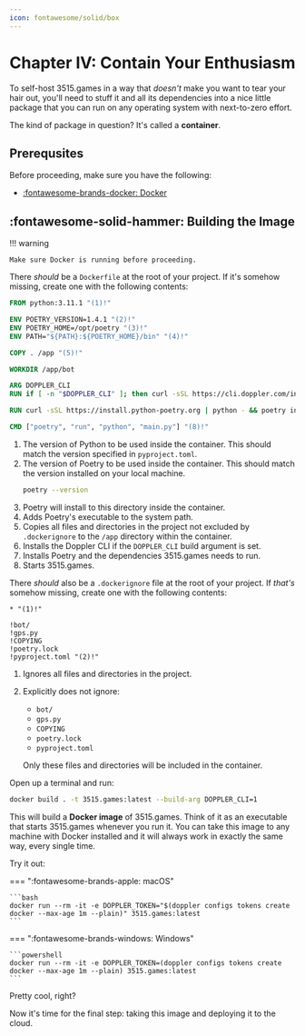 ```yaml
---
icon: fontawesome/solid/box
---
```


# Chapter IV: Contain Your Enthusiasm

To self-host 3515.games in a way that *doesn't* make you want to tear your hair out, you'll need to stuff it and all
its dependencies into a nice little package that you can run on any operating system with next-to-zero effort.

The kind of package in question? It's called a **container**.

## Prerequsites

Before proceeding, make sure you have the following:

- [:fontawesome-brands-docker: Docker](https://docs.docker.com/get-docker)

## :fontawesome-solid-hammer: Building the Image

!!! warning

    Make sure Docker is running before proceeding.

There *should* be a `Dockerfile` at the root of your project. If it's somehow missing, create one with the following
contents:

```dockerfile
FROM python:3.11.1 "(1)!"

ENV POETRY_VERSION=1.4.1 "(2)!"
ENV POETRY_HOME=/opt/poetry "(3)!"
ENV PATH="${PATH}:${POETRY_HOME}/bin" "(4)!"

COPY . /app "(5)!"

WORKDIR /app/bot

ARG DOPPLER_CLI
RUN if [ -n "$DOPPLER_CLI" ]; then curl -sSL https://cli.doppler.com/install.sh | sh; fi "(6)!"

RUN curl -sSL https://install.python-poetry.org | python - && poetry install --only main "(7)!"

CMD ["poetry", "run", "python", "main.py"] "(8)!"
```

1. The version of Python to be used inside the container. This should match the version specified in `pyproject.toml`.
2. The version of Poetry to be used inside the container. This should match the version installed on your local machine.
    ```bash
    poetry --version
    ```
3. Poetry will install to this directory inside the container.
4. Adds Poetry's executable to the system path.
5. Copies all files and directories in the project not excluded by `.dockerignore` to the `/app` directory within the container.
6. Installs the Doppler CLI if the `DOPPLER_CLI` build argument is set.
7. Installs Poetry and the dependencies 3515.games needs to run. 
8. Starts 3515.games.

There *should* also be a `.dockerignore` file at the root of your project. If *that's* somehow missing, create one
with the following contents:

```docker
* "(1)!"

!bot/
!gps.py
!COPYING
!poetry.lock
!pyproject.toml "(2)!"
```

1. Ignores all files and directories in the project.
2. Explicitly does not ignore:

    - `bot/`
    - `gps.py`
    - `COPYING`
    - `poetry.lock`
    - `pyproject.toml`

    Only these files and directories will be included in the container.

Open up a terminal and run:

```bash
docker build . -t 3515.games:latest --build-arg DOPPLER_CLI=1
```

This will build a **Docker image** of 3515.games. Think of it as an executable that starts 3515.games whenever you run
it. You can take this image to any machine with Docker installed and it will always work in exactly the same way,
every single time.

Try it out:

=== ":fontawesome-brands-apple: macOS"
    
    ```bash
    docker run --rm -it -e DOPPLER_TOKEN="$(doppler configs tokens create docker --max-age 1m --plain)" 3515.games:latest
    ```

=== ":fontawesome-brands-windows: Windows"
    
    ```powershell
    docker run --rm -it -e DOPPLER_TOKEN=(doppler configs tokens create docker --max-age 1m --plain) 3515.games:latest
    ```

Pretty cool, right?

Now it's time for the final step: taking this image and deploying it to the cloud.